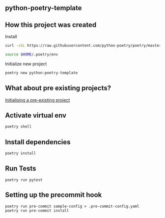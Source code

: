 ## python-poetry-template

## How this project was created

Install
```bash
curl -sSL https://raw.githubusercontent.com/python-poetry/poetry/master/get-poetry.py | python -

source $HOME/.poetry/env
```

Initialize new project
```bash
poetry new python-poetry-template
```

## What about pre existing projects?

[Initialising a pre-existing project](https://python-poetry.org/docs/basic-usage/#initialising-a-pre-existing-project)

## Activate virtual env

```bash
poetry shell
```

## Install dependencies

```bash
poetry install
```

## Run Tests

```
poetry run pytest
```

## Setting up the precommit hook

```
poetry run pre-commit sample-config > .pre-commit-config.yaml
poetry run pre-commit install
```
